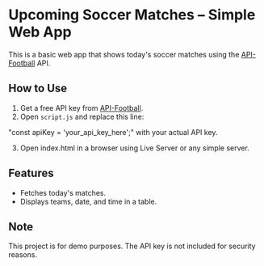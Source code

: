 # Upcoming Soccer Matches – Simple Web App

This is a basic web app that shows today's soccer matches using the [API-Football](https://www.api-football.com/) API.

## How to Use

1. Get a free API key from [API-Football](https://dashboard.api-football.com).
2. Open `script.js` and replace this line:

"const apiKey = 'your_api_key_here';"
with your actual API key.

3. Open index.html in a browser using Live Server or any simple server.

## Features
- Fetches today's matches.
- Displays teams, date, and time in a table.

## Note
This project is for demo purposes. The API key is not included for security reasons.


